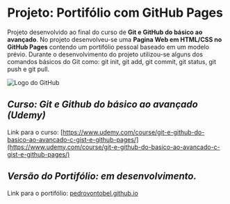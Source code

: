 ﻿# **Projeto: Portifólio com GitHub Pages**
 
Projeto desenvolvido ao final do curso de **Git e GitHub do básico ao avançado**. No projeto desenvolveu-se uma **Pagina Web em HTML/CSS no GitHub Pages** contendo um portifólio pessoal baseado em um modelo prévio. Durante o desenvolvimento do projeto utilizou-se alguns dos comandos básicos do Git como: git init, git add, git commit, git status, git push e git pull.

![Logo do GitHub](https://pythonforundergradengineers.com/posts/git/images/git_and_github_logo.png)
 
 ## *Curso: Git e Github do básico ao avançado (Udemy)*
 
Link para o curso: [https://www.udemy.com/course/git-e-github-do-basico-ao-avancado-c-gist-e-github-pages/](https://www.udemy.com/course/git-e-github-do-basico-ao-avancado-c-gist-e-github-pages/)
  
 ## *Versão do Portifólio: em desenvolvimento.*
 
 Link para o portifólio: [pedrovontobel.github.io](pedrovontobel.github.io)
